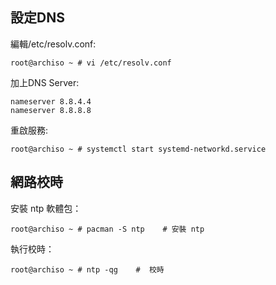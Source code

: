 設定DNS
----------
編輯/etc/resolv.conf:

    root@archiso ~ # vi /etc/resolv.conf    
    
加上DNS Server:

    nameserver 8.8.4.4
    nameserver 8.8.8.8

重啟服務:

    root@archiso ~ # systemctl start systemd-networkd.service

網路校時
----------
安裝 ntp 軟體包：

    root@archiso ~ # pacman -S ntp    # 安裝 ntp

執行校時：    

    root@archiso ~ # ntp -qg    #  校時
